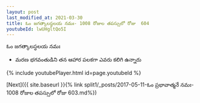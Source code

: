 ```yaml
---
layout: post
last_modified_at: 2021-03-30
title: ఓం జగత్కాలస్ధలయ నమః- 1008 రోజుల తపస్సులో రోజు  604
youtubeId: lwUHgltQo5I
---
```

 
 
 ఓం జగత్కాలస్ధలయ నమః  
 
 -  మరణ భగవంతుడిని తన ఆహార పలకగా ఎవరు కలిగి ఉన్నారు 
 
  
 
  
 
 
 
 
 
 


{% include youtubePlayer.html id=page.youtubeId %}
 
[Next]({{ site.baseurl }}{% link  split1/_posts/2017-05-11-ఓం ప్రభావాత్మనే నమః- 1008 రోజుల తపస్సులో రోజు  603.md%})
 
